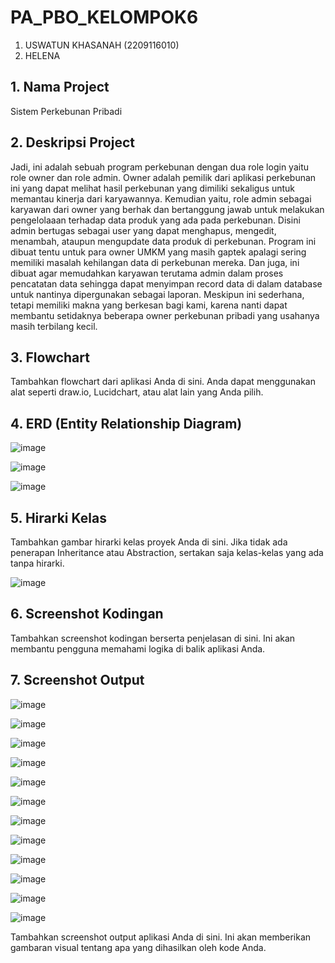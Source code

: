 # PA_PBO_KELOMPOK6
1. USWATUN KHASANAH (2209116010)
2. HELENA

## 1. Nama Project

Sistem Perkebunan Pribadi

## 2. Deskripsi Project

Jadi, ini adalah sebuah program perkebunan dengan dua role login yaitu role owner dan role admin. Owner adalah pemilik dari aplikasi perkebunan ini yang dapat melihat hasil perkebunan yang dimiliki sekaligus untuk memantau kinerja dari karyawannya. Kemudian yaitu, role admin sebagai karyawan dari owner yang berhak dan bertanggung jawab untuk melakukan pengelolaaan terhadap data produk yang ada pada perkebunan. Disini admin bertugas sebagai user yang dapat menghapus, mengedit, menambah, ataupun mengupdate data produk di perkebunan. Program ini dibuat tentu untuk para owner UMKM yang masih gaptek apalagi sering memiliki masalah kehilangan data di perkebunan mereka. Dan juga, ini dibuat agar memudahkan karyawan terutama admin dalam proses pencatatan data sehingga dapat menyimpan record data di dalam database untuk nantinya dipergunakan sebagai laporan. Meskipun ini sederhana, tetapi memiliki makna yang berkesan bagi kami, karena nanti dapat membantu setidaknya beberapa owner perkebunan pribadi yang usahanya masih terbilang kecil.  

## 3. Flowchart

Tambahkan flowchart dari aplikasi Anda di sini. Anda dapat menggunakan alat seperti draw.io, Lucidchart, atau alat lain yang Anda pilih.

## 4. ERD (Entity Relationship Diagram)

![image](https://github.com/PA-PBO-KELOMPOK-6-Project-Akhir/PA_PBO_KELOMPOK6/assets/115265157/262d3470-9bc0-4aea-8ea8-f3d8ee8afbb3)

![image](https://github.com/PA-PBO-KELOMPOK-6-Project-Akhir/PA_PBO_KELOMPOK6/assets/115265157/377f2322-c7b1-4c99-9207-c5f2c4227d79)

![image](https://github.com/PA-PBO-KELOMPOK-6-Project-Akhir/PA_PBO_KELOMPOK6/assets/115265157/0b9fd84f-b472-4fb4-8eb1-d4d34a23b2d4)




## 5. Hirarki Kelas

Tambahkan gambar hirarki kelas proyek Anda di sini. Jika tidak ada penerapan Inheritance atau Abstraction, sertakan saja kelas-kelas yang ada tanpa hirarki.

![image](https://github.com/PA-PBO-KELOMPOK-6-Project-Akhir/PA_PBO_KELOMPOK6/assets/115265157/558786f1-e603-46bf-8f69-99b84b0569bc)


## 6. Screenshot Kodingan

Tambahkan screenshot kodingan berserta penjelasan di sini. Ini akan membantu pengguna memahami logika di balik aplikasi Anda.

## 7. Screenshot Output

![image](https://github.com/PA-PBO-KELOMPOK-6-Project-Akhir/PA_PBO_KELOMPOK6/assets/115265157/ed755a07-d40c-48c4-903b-4e57a85f2de9)

![image](https://github.com/PA-PBO-KELOMPOK-6-Project-Akhir/PA_PBO_KELOMPOK6/assets/115265157/3d502148-f1d0-4029-aeff-54ccf4acaaaf)

![image](https://github.com/PA-PBO-KELOMPOK-6-Project-Akhir/PA_PBO_KELOMPOK6/assets/115265157/5f5a004a-8e4b-4ce7-8db1-56190c90e3a4)

![image](https://github.com/PA-PBO-KELOMPOK-6-Project-Akhir/PA_PBO_KELOMPOK6/assets/115265157/8adf7a09-de5b-4d94-9f06-86cbc0036458)

![image](https://github.com/PA-PBO-KELOMPOK-6-Project-Akhir/PA_PBO_KELOMPOK6/assets/115265157/4fb3f40e-204d-4d5d-84e8-d719cb9aed58)

![image](https://github.com/PA-PBO-KELOMPOK-6-Project-Akhir/PA_PBO_KELOMPOK6/assets/115265157/3d502148-f1d0-4029-aeff-54ccf4acaaaf)

![image](https://github.com/PA-PBO-KELOMPOK-6-Project-Akhir/PA_PBO_KELOMPOK6/assets/115265157/f915bff1-d324-4e45-b72f-7e5b03fdf121)

![image](https://github.com/PA-PBO-KELOMPOK-6-Project-Akhir/PA_PBO_KELOMPOK6/assets/115265157/68afcb73-df40-4805-8ed5-0a2108e00b74)

![image](https://github.com/PA-PBO-KELOMPOK-6-Project-Akhir/PA_PBO_KELOMPOK6/assets/115265157/490f389a-9450-45a2-a5db-a1b060321cb2)

![image](https://github.com/PA-PBO-KELOMPOK-6-Project-Akhir/PA_PBO_KELOMPOK6/assets/115265157/7d47ac26-2b2d-489d-9f7b-abb1a886c2b4)

![image](https://github.com/PA-PBO-KELOMPOK-6-Project-Akhir/PA_PBO_KELOMPOK6/assets/115265157/7c80e9d9-ffb0-4129-957c-5238ea131a8a)

![image](https://github.com/PA-PBO-KELOMPOK-6-Project-Akhir/PA_PBO_KELOMPOK6/assets/115265157/68218d1c-841c-43be-a01d-5cff66abfd91)












Tambahkan screenshot output aplikasi Anda di sini. Ini akan memberikan gambaran visual tentang apa yang dihasilkan oleh kode Anda.

